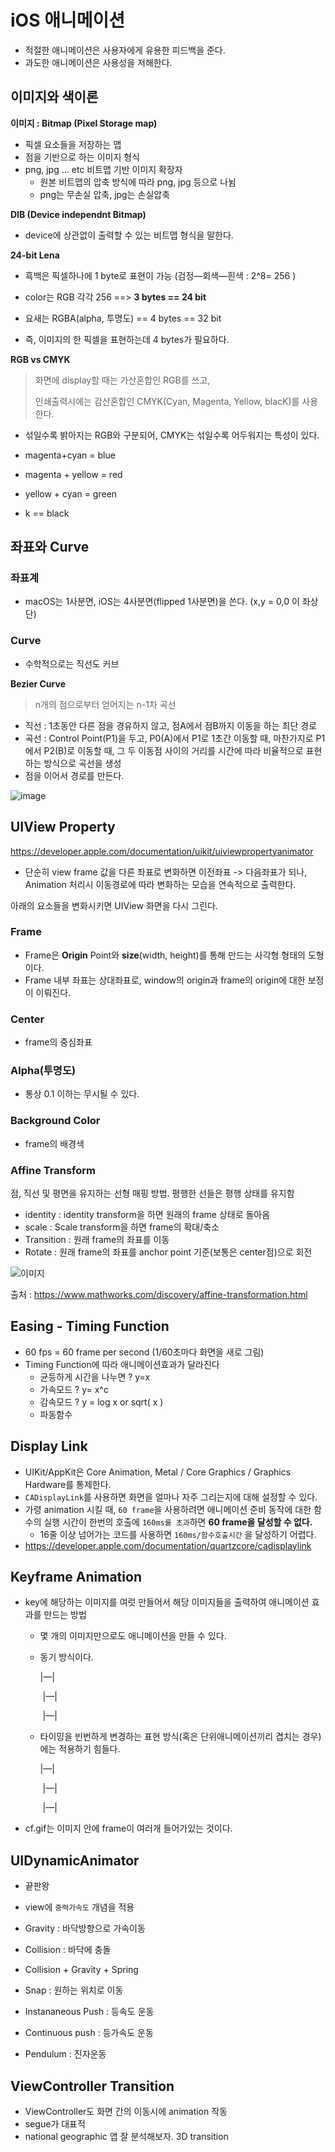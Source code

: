 # iOS 애니메이션

- 적절한 애니메이션은 사용자에게 유용한 피드백을 준다.
- 과도한 애니메이션은 사용성을 저해한다.



## 이미지와 색이론

**이미지 : Bitmap (Pixel Storage map)**

- 픽셀 요소들을 저장하는 맵
- 점을 기반으로 하는 이미지 형식
- png, jpg … etc 비트맵 기반 이미지 확장자
  - 원본 비트맵의 압축 방식에 따라 png, jpg 등으로 나뉨
  - png는 무손실 압축, jpg는 손실압축
    

**DIB (Device independnt Bitmap)**

- device에 상관없이 출력할 수 있는 비트맵 형식을 말한다.



**24-bit Lena**

- 흑백은 픽셀하나에 1 byte로 표현이 가능 (검정—회색—흰색 : 2^8= 256 )
- color는 RGB 각각 256 ==> **3 bytes == 24 bit**

- 요새는 RGBA(alpha, 투명도) == 4 bytes == 32 bit

- 즉, 이미지의 한 픽셀을 표현하는데 4 bytes가 필요하다.



**RGB vs CMYK**

> 화면에 display할 때는 가산혼합인 RGB를 쓰고, 
>
> 인쇄출력시에는 감산혼합인 CMYK(Cyan, Magenta, Yellow, blacK)를 사용한다.

- 섞일수록 밝아지는 RGB와 구분되어, CMYK는 섞일수록 어두워지는 특성이 있다.
- magenta+cyan = blue
- magenta + yellow = red
- yellow + cyan = green

- k == black



## 좌표와 Curve

### 좌표계

- macOS는 1사분면, iOS는 4사분면(flipped 1사분면)을 쓴다. (x,y = 0,0 이 좌상단)



### Curve

- 수학적으로는 직선도 커브

**Bezier Curve**

> n개의 점으로부터 얻어지는 n-1차 곡선

- 직선 : 1초동안 다른 점을 경유하지 않고, 점A에서 점B까지 이동을 하는 최단 경로
- 곡선 : Control Point(P1)을 두고, P0(A)에서 P1로 1초간 이동할 때, 마찬가지로 P1에서 P2(B)로 이동할 때, 그 두 이동점 사이의 거리를 시간에 따라 비율적으로 표현하는 방식으로 곡선을 생성
- 점을 이어서 경로를 만든다.

![image](../images/bezier_curve.png)



## UIView Property

https://developer.apple.com/documentation/uikit/uiviewpropertyanimator

- 단순히 view frame 값을 다른 좌표로 변화하면 이전좌표 -> 다음좌표가 되나, Animation 처리시 이동경로에 따라 변화하는 모습을 연속적으로 출력한다.

아래의 요소들을 변화시키면 UIView 화면을 다시 그린다.



### Frame

- Frame은 **Origin** Point와 **size**(width, height)를 통해 만드는 사각형 형태의 도형이다.
- Frame 내부 좌표는 상대좌표로, window의 origin과 frame의 origin에 대한 보정이 이뤄진다.

### Center

- frame의 중심좌표 

### Alpha(투명도)

- 통상 0.1 이하는 무시될 수 있다.

### Background Color

- frame의 배경색

### Affine Transform

 점, 직선 및 평면을 유지하는 선형 매핑 방법. 평행한 선들은 평행 상태를 유지함

- identity : identity transform을 하면 원래의 frame 상태로 돌아옴
- scale : Scale transform을 하면 frame의 확대/축소 
- Transition : 원래 frame의 좌표를 이동
- Rotate : 원래 frame의 좌표를 anchor point 기준(보통은 center점)으로 회전

![이미지](../images/affine_transformation.png)

출처 : https://www.mathworks.com/discovery/affine-transformation.html



## Easing - Timing Function

- 60 fps = 60 frame per second (1/60초마다 화면을 새로 그림)
- Timing Function에 따라 애니메이션효과가 달라진다
  - 균등하게 시간을 나누면 ? y=x
  - 가속모드 ? y= x^c 
  - 감속모드 ? y = log x or sqrt( x )
  - 파동함수 





## Display Link

- UIKit/AppKit은 Core Animation, Metal / Core Graphics / Graphics Hardware를 통제한다.
- `CADisplayLink`를 사용하면 화면을 얼마나 자주 그리는지에 대해 설정할 수 있다.
- 가령 animation 시킬 때, `60 frame`을 사용하려면 애니메이션 준비 동작에 대한 함수의 실행 시간이 한번의 호출에 `160ms를 초과`하면 **60 frame을 달성할 수 없다.**
  - 16줄 이상 넘어가는 코드를 사용하면 `160ms/함수호출시간` 을 달성하기 어렵다.
- https://developer.apple.com/documentation/quartzcore/cadisplaylink





## Keyframe Animation

- key에 해당하는 이미지를 여럿 만들어서 해당 이미지들을 출력하여 애니메이션 효과를 만드는 방법

  - 몇 개의 이미지만으로도 애니메이션을 만들 수 있다.

  - 동기 방식이다.

    |—|

    ​       |—|

    ​      		|—|

  - 타이밍을 빈번하게 변경하는 표현 방식(혹은 단위애니메이션끼리 겹치는 경우)에는 적용하기 힘들다.

    |—|

    ​    |—|

    ​		|—|

    

- cf.gif는 이미지 안에 frame이 여러개 들어가있는 것이다.





## UIDynamicAnimator

- 끝판왕

- view에 `중력가속도` 개념을 적용
- Gravity : 바닥방향으로 가속이동
- Collision : 바닥에 충돌
- Collision + Gravity + Spring
- Snap : 원하는 위치로 이동
- Instananeous Push : 등속도 운동
- Continuous push  : 등가속도 운동
- Pendulum : 진자운동





## ViewController Transition

- ViewController도 화면 간의 이동시에  animation 작동
- segue가 대표적
- national geographic 앱 잘 분석해보자. 3D transition 


